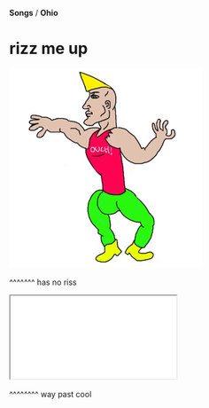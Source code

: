 **Songs** / **Ohio**

# rizz me up

![not rizz](../../assets/images/Chad.webp)


^^^^^^^ has no riss

<iframe src="../../../assets/chaos.mp4" allowfullscreen></iframe>

^^^^^^^^ way past cool